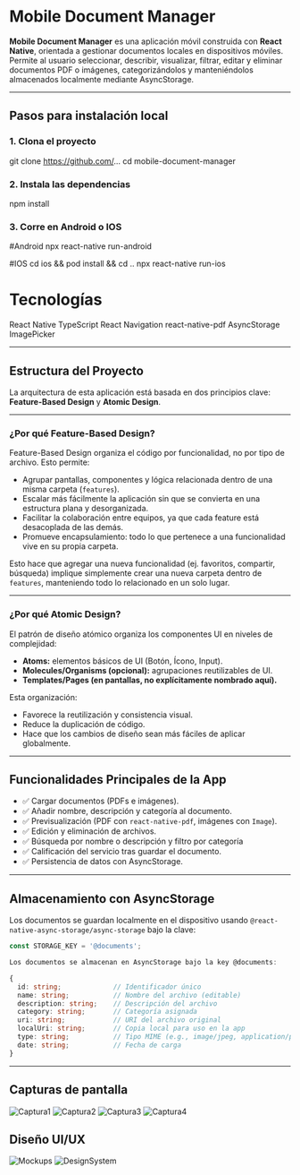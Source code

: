 # Mobile Document Manager

**Mobile Document Manager** es una aplicación móvil construida con **React Native**, orientada a gestionar documentos locales en dispositivos móviles. Permite al usuario seleccionar, describir, visualizar, filtrar, editar y eliminar documentos PDF o imágenes, categorizándolos y manteniéndolos almacenados localmente mediante AsyncStorage.

---

## Pasos para instalación local

### 1. Clona el proyecto

git clone https://github.com/...
cd mobile-document-manager

### 2. Instala las dependencias

npm install

### 3. Corre en Android o IOS

#Android
npx react-native run-android

#IOS
cd ios && pod install && cd ..
npx react-native run-ios


# Tecnologías

React Native
TypeScript
React Navigation
react-native-pdf
AsyncStorage
ImagePicker

---

## Estructura del Proyecto

La arquitectura de esta aplicación está basada en dos principios clave: **Feature-Based Design** y **Atomic Design**.

---

### ¿Por qué Feature-Based Design?

Feature-Based Design organiza el código por funcionalidad, no por tipo de archivo. Esto permite:

- Agrupar pantallas, componentes y lógica relacionada dentro de una misma carpeta (`features`).
- Escalar más fácilmente la aplicación sin que se convierta en una estructura plana y desorganizada.
- Facilitar la colaboración entre equipos, ya que cada feature está desacoplada de las demás.
- Promueve encapsulamiento: todo lo que pertenece a una funcionalidad vive en su propia carpeta.


Esto hace que agregar una nueva funcionalidad (ej. favoritos, compartir, búsqueda) implique simplemente crear una nueva carpeta dentro de `features`, manteniendo todo lo relacionado en un solo lugar.

---

### ¿Por qué Atomic Design?

El patrón de diseño atómico organiza los componentes UI en niveles de complejidad:

- **Atoms:** elementos básicos de UI (Botón, Ícono, Input).
- **Molecules/Organisms (opcional):** agrupaciones reutilizables de UI.
- **Templates/Pages (en pantallas, no explícitamente nombrado aquí).**

Esta organización:

- Favorece la reutilización y consistencia visual.
- Reduce la duplicación de código.
- Hace que los cambios de diseño sean más fáciles de aplicar globalmente.

---

## Funcionalidades Principales de la App

- ✅ Cargar documentos (PDFs e imágenes).
- ✅ Añadir nombre, descripción y categoría al documento.
- ✅ Previsualización (PDF con `react-native-pdf`, imágenes con `Image`).
- ✅ Edición y eliminación de archivos.
- ✅ Búsqueda por nombre o descripción y filtro por categoría
- ✅ Calificación del servicio tras guardar el documento.
- ✅ Persistencia de datos con AsyncStorage.

---

## Almacenamiento con AsyncStorage

Los documentos se guardan localmente en el dispositivo usando `@react-native-async-storage/async-storage` bajo la clave:

```ts
const STORAGE_KEY = '@documents';

Los documentos se almacenan en AsyncStorage bajo la key @documents:

{
  id: string;             // Identificador único
  name: string;           // Nombre del archivo (editable)
  description: string;    // Descripción del archivo
  category: string;       // Categoría asignada
  uri: string;            // URI del archivo original
  localUri: string;       // Copia local para uso en la app
  type: string;           // Tipo MIME (e.g., image/jpeg, application/pdf)
  date: string;           // Fecha de carga
}
```

---

## Capturas de pantalla

![Captura1](./src/assets/images/capturas/image1.png)
![Captura2](./src/assets/images/capturas/image2.png)
![Captura3](./src/assets/images/capturas/image3.png)
![Captura4](./src/assets/images/capturas/image4.png)

## Diseño UI/UX

![Mockups](./src/assets/images/design/Mockups.png)
![DesignSystem](./src/assets/images/design/DesignSystem.png)

